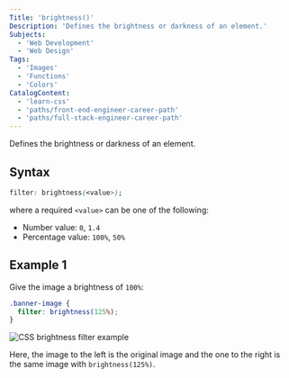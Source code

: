 ```yaml
---
Title: 'brightness()'
Description: 'Defines the brightness or darkness of an element.'
Subjects:
  - 'Web Development'
  - 'Web Design'
Tags:
  - 'Images'
  - 'Functions'
  - 'Colors'
CatalogContent:
  - 'learn-css'
  - 'paths/front-end-engineer-career-path'
  - 'paths/full-stack-engineer-career-path'
---
```


Defines the brightness or darkness of an element.

## Syntax

```css
filter: brightness(<value>);
```

where a required `<value>` can be one of the following:

- Number value: `0`, `1.4`
- Percentage value: `100%`, `50%`

## Example 1

Give the image a brightness of `100%`:

```css
.banner-image {
  filter: brightness(125%);
}
```

![CSS brightness filter example](https://raw.githubusercontent.com/Codecademy/docs/main/media/css-filterfunctions-brightness-example.png)

Here, the image to the left is the original image and the one to the right is the same image with `brightness(125%)`. 
